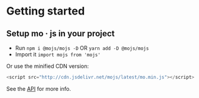 # Getting started

## Setup mo · js in your project
- Run `npm i @mojs/mojs -D` OR `yarn add -D @mojs/mojs`
- Import it `import mojs from 'mojs'`

Or use the minified CDN version:
```js
<script src="http://cdn.jsdelivr.net/mojs/latest/mo.min.js"></script>
```

See the [API](/api/README.md) for more info.
